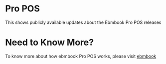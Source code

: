 # Pro POS
This shows publicly available updates about the Ebmbook Pro POS releases

# Need to Know More?
To know more about how ebmbook Pro POS works, please visit [ebmbook](https://ebmbook.com/)
